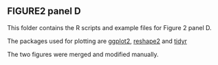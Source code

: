 ## FIGURE2 panel D

This folder contains the R scripts and example files for Figure 2 panel D.

The packages used for plotting are [ggplot2](https://github.com/tidyverse/ggplot2), [reshape2](https://github.com/cran/reshape2) and [tidyr](https://github.com/tidyverse/tidyr) </br>

The two figures were merged and modified manually.
